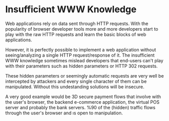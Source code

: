 # Insufficient WWW Knowledge

Web applications rely on data sent through HTTP requests. With the popularity of browser developer tools more and more developers start to play with the raw HTTP requests and learn the basic blocks of web applications.

However, it is perfectly possible to implement a web application without seeing/analyzing a single HTTP request/response of it. The insufficient WWW knowledge sometimes mislead developers that end-users can't play with their parameters such as hidden parameters or HTTP 302 requests.

These hidden parameters or seemingly automatic requests are very well be intercepted by attackers and every single character of them can be manipulated. Without this undestanding solutions will be insecure.

A very good example would be 3D secure payment flows that involve with the user's browser, the backend e-commerce application, the virtual POS server and probably the bank servers. %90 of the (hidden) traffic flows through the user's browser and ıs open to manipulation.
